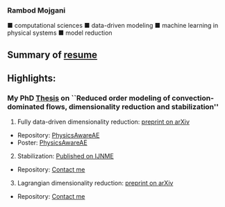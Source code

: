 ### Rambod Mojgani
■ computational sciences ■ data-driven modeling ■ machine learning in physical systems ■ model reduction

## Summary of [resume](https://www.rmojgani.com)
## Highlights:
### My PhD [Thesis](http://hdl.handle.net/2142/108494) on ``Reduced order modeling of convection-dominated flows, dimensionality reduction and stabilization''


1. Fully data-driven dimensionality reduction: [preprint on arXiv](https://arxiv.org/abs/2006.15655)

  - Repository: [PhysicsAwareAE](https://github.com/rmojgani/PhysicsAwareAE)
  - Poster: [PhysicsAwareAE](http://doi.org/10.13140/RG.2.2.21734.98886) 

2. Stabilization: [Published on IJNME](https://onlinelibrary.wiley.com/doi/abs/10.1002/nme.6489)

  - Repository: [Contact me](mojgani2@illinois.edu)
  
3. Lagrangian dimensionality reduction: [preprint on arXiv](https://arxiv.org/abs/1701.04343)

  - Repository: [Contact me](mojgani2@illinois.edu)


<!--
**rmojgani/rmojgani** is a ✨ _special_ ✨ repository because its `README.md` (this file) appears on your GitHub profile.

Here are some ideas to get you started:

- 🔭 I’m currently working on ...
- 🌱 I’m currently learning ...
- 👯 I’m looking to collaborate on ...
- 🤔 I’m looking for help with ...
- 💬 Ask me about ...
- 📫 How to reach me: ...
- 😄 Pronouns: ...
- ⚡ Fun fact: ...
-->
